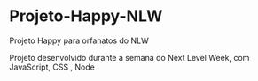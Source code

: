 # Projeto-Happy-NLW
Projeto Happy para orfanatos do NLW

 Projeto desenvolvido durante a semana do Next Level Week, com JavaScript, CSS , Node
